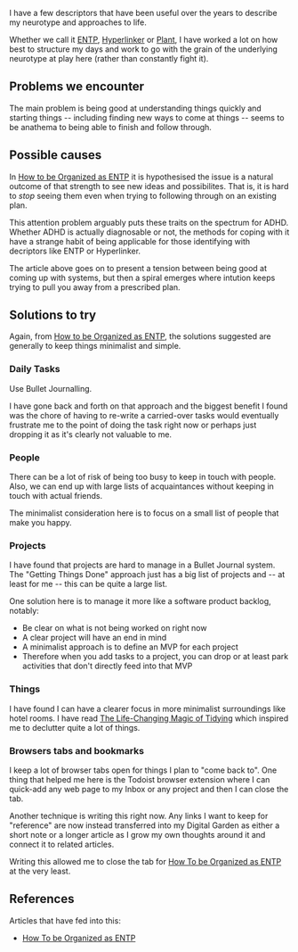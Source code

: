 I have a few descriptors that have been useful over the years to describe my neurotype and approaches to life.

Whether we call it [ENTP](https://personalityjunkie.com/entp/), [Hyperlinker](https://odderbeing.com/about-hyperlinkers/) or [Plant](https://www.belbin.com/about/belbin-team-roles), I have worked a lot on how best to structure my days and work to go with the grain of the underlying neurotype at play here (rather than constantly fight it).

## Problems we encounter

The main problem is being good at understanding things quickly and starting things -- including finding new ways to come at things -- seems to be anathema to being able to finish and follow through.

## Possible causes

In [How to be Organized as ENTP](https://sensingsage.com/getting-this-done-entp-productivity/) it is hypothesised the issue is a natural outcome of that strength to see new ideas and possibilites. That is, it is hard to _stop_ seeing them even when trying to following through on an existing plan.

This attention problem arguably puts these traits on the spectrum for ADHD. Whether ADHD is actually diagnosable or not, the methods for coping with it have a strange habit of being applicable for those identifying with decriptors like ENTP or Hyperlinker.

The article above goes on to present a tension between being good at coming up with systems, but then a spiral emerges where intution keeps trying to pull you away from a prescribed plan.

## Solutions to try

Again, from [How to be Organized as ENTP](https://sensingsage.com/getting-this-done-entp-productivity/), the solutions suggested are generally to keep things minimalist and simple.

### Daily Tasks

Use Bullet Journalling.

I have gone back and forth on that approach and the biggest benefit I found was the chore of having to re-write a carried-over tasks would eventually frustrate me to the point of doing the task right now or perhaps just dropping it as it's clearly not valuable to me.

### People

There can be a lot of risk of being too busy to keep in touch with people. Also, we can end up with large lists of acquaintances without keeping in touch with actual friends.

The minimalist consideration here is to focus on a small list of people that make you happy.

### Projects

I have found that projects are hard to manage in a Bullet Journal system. The "Getting Things Done" approach just has a big list of projects and -- at least for me -- this can be quite a large list.

One solution here is to manage it more like a software product backlog, notably:

- Be clear on what is not being worked on right now
- A clear project will have an end in mind
- A minimalist approach is to define an MVP for each project
- Therefore when you add tasks to a project, you can drop or at least park activities that don't directly feed into that MVP

### Things

I have found I can have a clearer focus in more minimalist surroundings like hotel rooms. I have read [The Life-Changing Magic of Tidying](https://amzn.to/313DMa6) which inspired me to declutter quite a lot of things.

### Browsers tabs and bookmarks

I keep a lot of browser tabs open for things I plan to "come back to". One thing that helped me here is the Todoist browser extension where I can quick-add any web page to my Inbox or any project and then I can close the tab.

Another technique is writing this right now. Any links I want to keep for "reference" are now instead transferred into my Digital Garden as either a short note or a longer article as I grow my own thoughts around it and connect it to related articles.

Writing this allowed me to close the tab for [How To be Organized as ENTP](https://sensingsage.com/getting-this-done-entp-productivity/) at the very least.




## References

Articles that have fed into this:

- [How To be Organized as ENTP](https://sensingsage.com/getting-this-done-entp-productivity/)

